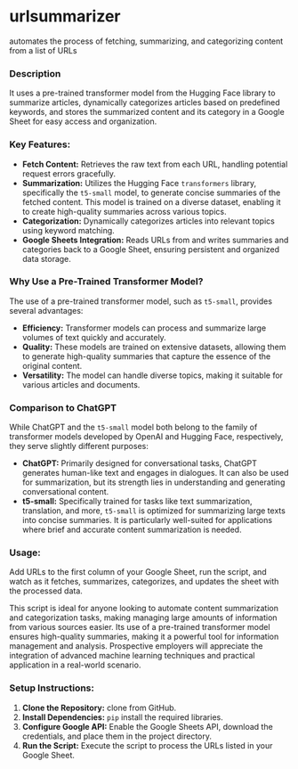 # urlsummarizer
automates the process of fetching, summarizing, and categorizing content from a list of URLs

### Description

It uses a pre-trained transformer model from the Hugging Face library to summarize articles, dynamically categorizes articles based on predefined keywords, and stores the summarized content and its category in a Google Sheet for easy access and organization.

### Key Features:

- **Fetch Content:** Retrieves the raw text from each URL, handling potential request errors gracefully.
- **Summarization:** Utilizes the Hugging Face `transformers` library, specifically the `t5-small` model, to generate concise summaries of the fetched content. This model is trained on a diverse dataset, enabling it to create high-quality summaries across various topics.
- **Categorization:** Dynamically categorizes articles into relevant topics using keyword matching.
- **Google Sheets Integration:** Reads URLs from and writes summaries and categories back to a Google Sheet, ensuring persistent and organized data storage.

### Why Use a Pre-Trained Transformer Model?

The use of a pre-trained transformer model, such as `t5-small`, provides several advantages:

- **Efficiency:** Transformer models can process and summarize large volumes of text quickly and accurately.
- **Quality:** These models are trained on extensive datasets, allowing them to generate high-quality summaries that capture the essence of the original content.
- **Versatility:** The model can handle diverse topics, making it suitable for various articles and documents.

### Comparison to ChatGPT

While ChatGPT and the `t5-small` model both belong to the family of transformer models developed by OpenAI and Hugging Face, respectively, they serve slightly different purposes:

- **ChatGPT:** Primarily designed for conversational tasks, ChatGPT generates human-like text and engages in dialogues. It can also be used for summarization, but its strength lies in understanding and generating conversational content.
- **t5-small:** Specifically trained for tasks like text summarization, translation, and more, `t5-small` is optimized for summarizing large texts into concise summaries. It is particularly well-suited for applications where brief and accurate content summarization is needed.

### Usage:

Add URLs to the first column of your Google Sheet, run the script, and watch as it fetches, summarizes, categorizes, and updates the sheet with the processed data.

This script is ideal for anyone looking to automate content summarization and categorization tasks, making managing large amounts of information from various sources easier. Its use of a pre-trained transformer model ensures high-quality summaries, making it a powerful tool for information management and analysis. Prospective employers will appreciate the integration of advanced machine learning techniques and practical application in a real-world scenario.

### Setup Instructions:

1. **Clone the Repository:** clone from GitHub.
2. **Install Dependencies:** `pip` install the required libraries.
3. **Configure Google API:** Enable the Google Sheets API, download the credentials, and place them in the project directory.
4. **Run the Script:** Execute the script to process the URLs listed in your Google Sheet.
